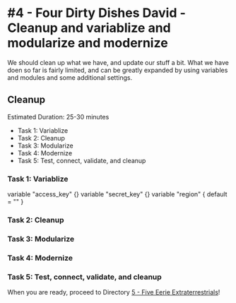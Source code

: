 # #4 - Four Dirty Dishes David - Cleanup and variablize and modularize and modernize

We should clean up what we have, and update our stuff a bit.  What we have doen so far is fairly limited, and can be greatly expanded by using variables and modules and some additional settings.

## Cleanup

Estimated Duration: 25-30 minutes

- Task 1: Variablize
- Task 2: Cleanup
- Task 3: Modularize
- Task 4: Modernize
- Task 5: Test, connect, validate, and cleanup

### Task 1: Variablize

variable "access_key" {}
variable "secret_key" {}
variable "region" {
  default = "<REGION>"
}

### Task 2: Cleanup

### Task 3: Modularize

### Task 4: Modernize

### Task 5: Test, connect, validate, and cleanup

When you are ready, proceed to Directory [5 - Five Eerie Extraterrestrials](../5-five-eerie-extraterrestrials)!
